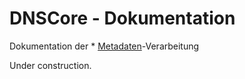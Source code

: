 # DNSCore - Dokumentation

Dokumentation der * [Metadaten](2014-09-25_Metadaten_in_DA-NRW.pdf)-Verarbeitung

Under construction.
